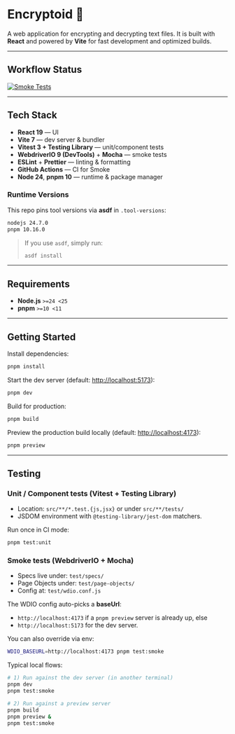 # Encryptoid 🔐

A web application for encrypting and decrypting text files.
It is built with **React** and powered by **Vite** for fast development
and optimized builds.

---

## Workflow Status

[![Smoke Tests](https://github.com/gregoryAndrikopoulos/encryptoid/actions/workflows/smoke_test.yml/badge.svg)](https://github.com/gregoryAndrikopoulos/encryptoid/actions/workflows/smoke_test.yml)

---

## Tech Stack

- **React 19** — UI
- **Vite 7** — dev server & bundler
- **Vitest 3 + Testing Library** — unit/component tests
- **WebdriverIO 9 (DevTools)** + **Mocha** — smoke tests
- **ESLint** + **Prettier** — linting & formatting
- **GitHub Actions** — CI for Smoke
- **Node 24**, **pnpm 10** — runtime & package manager

### Runtime Versions

This repo pins tool versions via **asdf** in `.tool-versions`:

```txt
nodejs 24.7.0
pnpm 10.16.0
```

> If you use `asdf`, simply run:
>
> ```bash
> asdf install
> ```

---

## Requirements

- **Node.js** `>=24 <25`
- **pnpm** `>=10 <11`

---

## Getting Started

Install dependencies:

```bash
pnpm install
```

Start the dev server (default: <http://localhost:5173>):

```bash
pnpm dev
```

Build for production:

```bash
pnpm build
```

Preview the production build locally (default: <http://localhost:4173>):

```bash
pnpm preview
```

---

## Testing

### Unit / Component tests (Vitest + Testing Library)

- Location: `src/**/*.test.{js,jsx}` or under `src/**/tests/`
- JSDOM environment with `@testing-library/jest-dom` matchers.

Run once in CI mode:

```bash
pnpm test:unit
```

### Smoke tests (WebdriverIO + Mocha)

- Specs live under: `test/specs/`
- Page Objects under: `test/page-objects/`
- Config at: `test/wdio.conf.js`

The WDIO config auto-picks a **baseUrl**:

- `http://localhost:4173` if a `pnpm preview` server is already up, else
- `http://localhost:5173` for the dev server.

You can also override via env:

```bash
WDIO_BASEURL=http://localhost:4173 pnpm test:smoke
```

Typical local flows:

```bash
# 1) Run against the dev server (in another terminal)
pnpm dev
pnpm test:smoke

# 2) Run against a preview server
pnpm build
pnpm preview &
pnpm test:smoke
```
